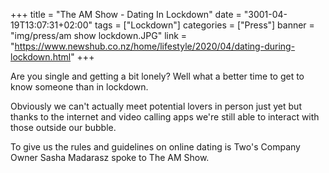 +++
title = "The AM Show - Dating In Lockdown"
date = "3001-04-19T13:07:31+02:00"
tags = ["Lockdown"]
categories = ["Press"]
banner = "img/press/am show lockdown.JPG"
link = "https://www.newshub.co.nz/home/lifestyle/2020/04/dating-during-lockdown.html"
+++

Are you single and getting a bit lonely? Well what a better time to get to know someone than in lockdown.

Obviously we can't actually meet potential lovers in person just yet but thanks to the internet and video calling apps we're still able to interact with those outside our bubble. 

To give us the rules and guidelines on online dating is Two's Company Owner Sasha Madarasz spoke to The AM Show.
